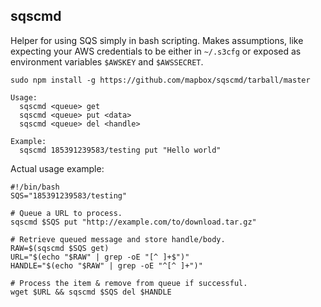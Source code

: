 sqscmd
------

Helper for using SQS simply in bash scripting. Makes assumptions, like expecting your AWS credentials to be either in `~/.s3cfg` or exposed as environment variables `$AWSKEY` and `$AWSSECRET`.

    sudo npm install -g https://github.com/mapbox/sqscmd/tarball/master

    Usage:
      sqscmd <queue> get
      sqscmd <queue> put <data>
      sqscmd <queue> del <handle>

    Example:
      sqscmd 185391239583/testing put "Hello world"

Actual usage example:

    #!/bin/bash
    SQS="185391239583/testing"

    # Queue a URL to process.
    sqscmd $SQS put "http://example.com/to/download.tar.gz"

    # Retrieve queued message and store handle/body.
    RAW=$(sqscmd $SQS get)
    URL="$(echo "$RAW" | grep -oE "[^ ]+$")"
    HANDLE="$(echo "$RAW" | grep -oE "^[^ ]+")"

    # Process the item & remove from queue if successful.
    wget $URL && sqscmd $SQS del $HANDLE
